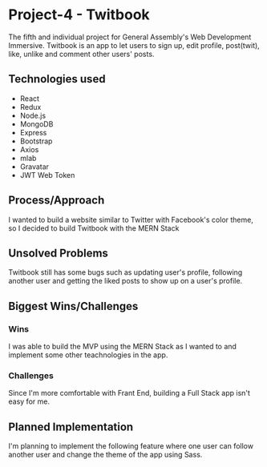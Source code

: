 <h1>Project-4 - Twitbook</h1>
The fifth and individual project for General Assembly's Web Development Immersive. Twitbook is an app to let users to sign up, edit profile, post(twit), like, unlike and comment other users' posts.

<h2>Technologies used</h2>
<ul>
  <li>React</li>
  <li>Redux</li>
  <li>Node.js</li>
  <li>MongoDB</li>
  <li>Express</li>
  <li>Bootstrap</li>
  <li>Axios</li>
  <li>mlab</li>
  <li>Gravatar</li>
  <li>JWT Web Token</li>
</ul>
<h2>Process/Approach</h2>
I wanted to build a website similar to Twitter with Facebook's color theme, so I decided to build Twitbook with the MERN Stack

<h2>Unsolved Problems</h2>
Twitbook still has some bugs such as updating user's profile, following another user and getting the liked posts to show up on a user's profile.

<h2>Biggest Wins/Challenges</h2>
<h3>Wins</h3>
I was able to build the MVP using the MERN Stack as I wanted to and implement some other teachnologies in the app.
<h3>Challenges</h3>
Since I'm more comfortable with Frant End, building a Full Stack app isn't easy for me. 

<h2>Planned Implementation</h2>
I'm planning to implement the following feature where one user can follow another user and change the theme of the app using Sass.